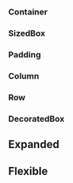 ### Container

### SizedBox

### Padding

### Column

### Row

### DecoratedBox

## Expanded

## Flexible